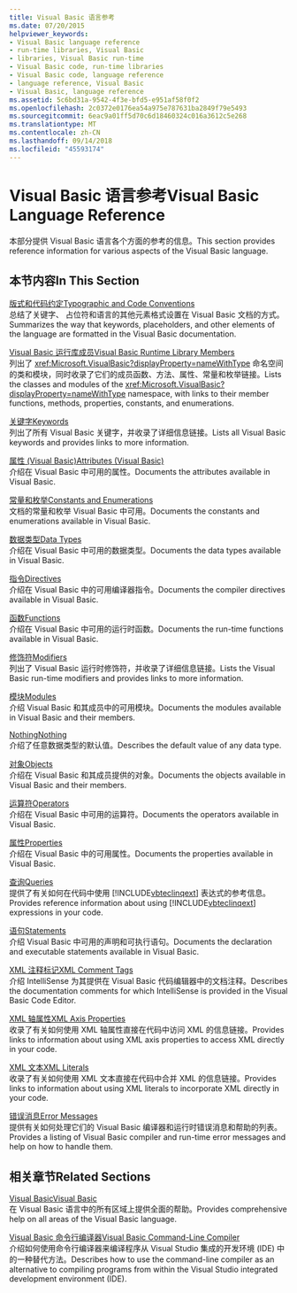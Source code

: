 ```yaml
---
title: Visual Basic 语言参考
ms.date: 07/20/2015
helpviewer_keywords:
- Visual Basic language reference
- run-time libraries, Visual Basic
- libraries, Visual Basic run-time
- Visual Basic code, run-time libraries
- Visual Basic code, language reference
- language reference, Visual Basic
- Visual Basic, language reference
ms.assetid: 5c6bd31a-9542-4f3e-bfd5-e951af58f0f2
ms.openlocfilehash: 2c0372e0176ea54a975e787631ba2849f79e5493
ms.sourcegitcommit: 6eac9a01ff5d70c6d18460324c016a3612c5e268
ms.translationtype: MT
ms.contentlocale: zh-CN
ms.lasthandoff: 09/14/2018
ms.locfileid: "45593174"
---
```

# <a name="visual-basic-language-reference"></a><span data-ttu-id="22665-102">Visual Basic 语言参考</span><span class="sxs-lookup"><span data-stu-id="22665-102">Visual Basic Language Reference</span></span>
<span data-ttu-id="22665-103">本部分提供 Visual Basic 语言各个方面的参考的信息。</span><span class="sxs-lookup"><span data-stu-id="22665-103">This section provides reference information for various aspects of the Visual Basic language.</span></span>  
  
## <a name="in-this-section"></a><span data-ttu-id="22665-104">本节内容</span><span class="sxs-lookup"><span data-stu-id="22665-104">In This Section</span></span>  
 [<span data-ttu-id="22665-105">版式和代码约定</span><span class="sxs-lookup"><span data-stu-id="22665-105">Typographic and Code Conventions</span></span>](../../visual-basic/language-reference/typographic-and-code-conventions.md)  
 <span data-ttu-id="22665-106">总结了关键字、 占位符和语言的其他元素格式设置在 Visual Basic 文档的方式。</span><span class="sxs-lookup"><span data-stu-id="22665-106">Summarizes the way that keywords, placeholders, and other elements of the language are formatted in the Visual Basic documentation.</span></span>  
  
 [<span data-ttu-id="22665-107">Visual Basic 运行库成员</span><span class="sxs-lookup"><span data-stu-id="22665-107">Visual Basic Runtime Library Members</span></span>](../../visual-basic/language-reference/runtime-library-members.md)  
 <span data-ttu-id="22665-108">列出了 <xref:Microsoft.VisualBasic?displayProperty=nameWithType> 命名空间的类和模块，同时收录了它们的成员函数、方法、属性、常量和枚举链接。</span><span class="sxs-lookup"><span data-stu-id="22665-108">Lists the classes and modules of the <xref:Microsoft.VisualBasic?displayProperty=nameWithType> namespace, with links to their member functions, methods, properties, constants, and enumerations.</span></span>  
  
 [<span data-ttu-id="22665-109">关键字</span><span class="sxs-lookup"><span data-stu-id="22665-109">Keywords</span></span>](../../visual-basic/language-reference/keywords/index.md)  
 <span data-ttu-id="22665-110">列出了所有 Visual Basic 关键字，并收录了详细信息链接。</span><span class="sxs-lookup"><span data-stu-id="22665-110">Lists all Visual Basic keywords and provides links to more information.</span></span>  
  
 [<span data-ttu-id="22665-111">属性 (Visual Basic)</span><span class="sxs-lookup"><span data-stu-id="22665-111">Attributes (Visual Basic)</span></span>](../../visual-basic/language-reference/attributes.md)  
 <span data-ttu-id="22665-112">介绍在 Visual Basic 中可用的属性。</span><span class="sxs-lookup"><span data-stu-id="22665-112">Documents the attributes available in Visual Basic.</span></span>  
  
 [<span data-ttu-id="22665-113">常量和枚举</span><span class="sxs-lookup"><span data-stu-id="22665-113">Constants and Enumerations</span></span>](../../visual-basic/language-reference/constants-and-enumerations.md)  
 <span data-ttu-id="22665-114">文档的常量和枚举 Visual Basic 中可用。</span><span class="sxs-lookup"><span data-stu-id="22665-114">Documents the constants and enumerations available in Visual Basic.</span></span>  
  
 [<span data-ttu-id="22665-115">数据类型</span><span class="sxs-lookup"><span data-stu-id="22665-115">Data Types</span></span>](../../visual-basic/language-reference/data-types/index.md)  
 <span data-ttu-id="22665-116">介绍在 Visual Basic 中可用的数据类型。</span><span class="sxs-lookup"><span data-stu-id="22665-116">Documents the data types available in Visual Basic.</span></span>  
  
 [<span data-ttu-id="22665-117">指令</span><span class="sxs-lookup"><span data-stu-id="22665-117">Directives</span></span>](../../visual-basic/language-reference/directives/index.md)  
 <span data-ttu-id="22665-118">介绍在 Visual Basic 中的可用编译器指令。</span><span class="sxs-lookup"><span data-stu-id="22665-118">Documents the compiler directives available in Visual Basic.</span></span>  
  
 [<span data-ttu-id="22665-119">函数</span><span class="sxs-lookup"><span data-stu-id="22665-119">Functions</span></span>](../../visual-basic/language-reference/functions/index.md)  
 <span data-ttu-id="22665-120">介绍在 Visual Basic 中可用的运行时函数。</span><span class="sxs-lookup"><span data-stu-id="22665-120">Documents the run-time functions available in Visual Basic.</span></span>  
  
 [<span data-ttu-id="22665-121">修饰符</span><span class="sxs-lookup"><span data-stu-id="22665-121">Modifiers</span></span>](../../visual-basic/language-reference/modifiers/index.md)  
 <span data-ttu-id="22665-122">列出了 Visual Basic 运行时修饰符，并收录了详细信息链接。</span><span class="sxs-lookup"><span data-stu-id="22665-122">Lists the Visual Basic run-time modifiers and provides links to more information.</span></span>  
  
 [<span data-ttu-id="22665-123">模块</span><span class="sxs-lookup"><span data-stu-id="22665-123">Modules</span></span>](../../visual-basic/language-reference/modules.md)  
 <span data-ttu-id="22665-124">介绍 Visual Basic 和其成员中的可用模块。</span><span class="sxs-lookup"><span data-stu-id="22665-124">Documents the modules available in Visual Basic and their members.</span></span>  
  
 [<span data-ttu-id="22665-125">Nothing</span><span class="sxs-lookup"><span data-stu-id="22665-125">Nothing</span></span>](../../visual-basic/language-reference/nothing.md)  
 <span data-ttu-id="22665-126">介绍了任意数据类型的默认值。</span><span class="sxs-lookup"><span data-stu-id="22665-126">Describes the default value of any data type.</span></span>  
  
 [<span data-ttu-id="22665-127">对象</span><span class="sxs-lookup"><span data-stu-id="22665-127">Objects</span></span>](../../visual-basic/language-reference/objects/index.md)  
 <span data-ttu-id="22665-128">介绍在 Visual Basic 和其成员提供的对象。</span><span class="sxs-lookup"><span data-stu-id="22665-128">Documents the objects available in Visual Basic and their members.</span></span>  
  
 [<span data-ttu-id="22665-129">运算符</span><span class="sxs-lookup"><span data-stu-id="22665-129">Operators</span></span>](../../visual-basic/language-reference/operators/index.md)  
 <span data-ttu-id="22665-130">介绍在 Visual Basic 中可用的运算符。</span><span class="sxs-lookup"><span data-stu-id="22665-130">Documents the operators available in Visual Basic.</span></span>  
  
 [<span data-ttu-id="22665-131">属性</span><span class="sxs-lookup"><span data-stu-id="22665-131">Properties</span></span>](../../visual-basic/language-reference/properties.md)  
 <span data-ttu-id="22665-132">介绍在 Visual Basic 中的可用属性。</span><span class="sxs-lookup"><span data-stu-id="22665-132">Documents the properties available in Visual Basic.</span></span>  
  
 [<span data-ttu-id="22665-133">查询</span><span class="sxs-lookup"><span data-stu-id="22665-133">Queries</span></span>](../../visual-basic/language-reference/queries/index.md)  
 <span data-ttu-id="22665-134">提供了有关如何在代码中使用 [!INCLUDE[vbteclinqext](~/includes/vbteclinqext-md.md)] 表达式的参考信息。</span><span class="sxs-lookup"><span data-stu-id="22665-134">Provides reference information about using [!INCLUDE[vbteclinqext](~/includes/vbteclinqext-md.md)] expressions in your code.</span></span>  
  
 [<span data-ttu-id="22665-135">语句</span><span class="sxs-lookup"><span data-stu-id="22665-135">Statements</span></span>](../../visual-basic/language-reference/statements/index.md)  
 <span data-ttu-id="22665-136">介绍 Visual Basic 中可用的声明和可执行语句。</span><span class="sxs-lookup"><span data-stu-id="22665-136">Documents the declaration and executable statements available in Visual Basic.</span></span>  
  
 [<span data-ttu-id="22665-137">XML 注释标记</span><span class="sxs-lookup"><span data-stu-id="22665-137">XML Comment Tags</span></span>](../../visual-basic/language-reference/xmldoc/index.md)  
 <span data-ttu-id="22665-138">介绍 IntelliSense 为其提供在 Visual Basic 代码编辑器中的文档注释。</span><span class="sxs-lookup"><span data-stu-id="22665-138">Describes the documentation comments for which IntelliSense is provided in the Visual Basic Code Editor.</span></span>  
  
 [<span data-ttu-id="22665-139">XML 轴属性</span><span class="sxs-lookup"><span data-stu-id="22665-139">XML Axis Properties</span></span>](../../visual-basic/language-reference/xml-axis/index.md)  
 <span data-ttu-id="22665-140">收录了有关如何使用 XML 轴属性直接在代码中访问 XML 的信息链接。</span><span class="sxs-lookup"><span data-stu-id="22665-140">Provides links to information about using XML axis properties to access XML directly in your code.</span></span>  
  
 [<span data-ttu-id="22665-141">XML 文本</span><span class="sxs-lookup"><span data-stu-id="22665-141">XML Literals</span></span>](../../visual-basic/language-reference/xml-literals/index.md)  
 <span data-ttu-id="22665-142">收录了有关如何使用 XML 文本直接在代码中合并 XML 的信息链接。</span><span class="sxs-lookup"><span data-stu-id="22665-142">Provides links to information about using XML literals to incorporate XML directly in your code.</span></span>  
  
 [<span data-ttu-id="22665-143">错误消息</span><span class="sxs-lookup"><span data-stu-id="22665-143">Error Messages</span></span>](../../visual-basic/language-reference/error-messages/index.md)  
 <span data-ttu-id="22665-144">提供有关如何处理它们的 Visual Basic 编译器和运行时错误消息和帮助的列表。</span><span class="sxs-lookup"><span data-stu-id="22665-144">Provides a listing of Visual Basic compiler and run-time error messages and help on how to handle them.</span></span>  
  
## <a name="related-sections"></a><span data-ttu-id="22665-145">相关章节</span><span class="sxs-lookup"><span data-stu-id="22665-145">Related Sections</span></span>  
 [<span data-ttu-id="22665-146">Visual Basic</span><span class="sxs-lookup"><span data-stu-id="22665-146">Visual Basic</span></span>](../../visual-basic/index.md)  
 <span data-ttu-id="22665-147">在 Visual Basic 语言中的所有区域上提供全面的帮助。</span><span class="sxs-lookup"><span data-stu-id="22665-147">Provides comprehensive help on all areas of the Visual Basic language.</span></span>  
  
 [<span data-ttu-id="22665-148">Visual Basic 命令行编译器</span><span class="sxs-lookup"><span data-stu-id="22665-148">Visual Basic Command-Line Compiler</span></span>](../../visual-basic/reference/command-line-compiler/index.md)  
 <span data-ttu-id="22665-149">介绍如何使用命令行编译器来编译程序从 Visual Studio 集成的开发环境 (IDE) 中的一种替代方法。</span><span class="sxs-lookup"><span data-stu-id="22665-149">Describes how to use the command-line compiler as an alternative to compiling programs from within the Visual Studio integrated development environment (IDE).</span></span>
